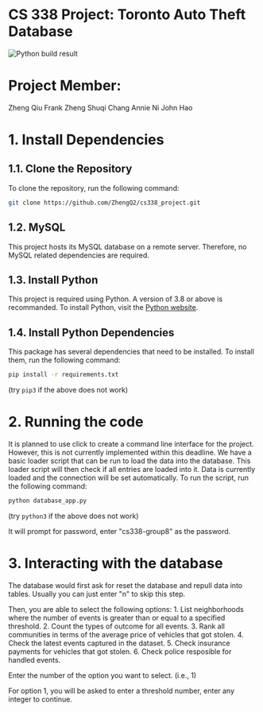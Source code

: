 # CS 338 Project: Toronto Auto Theft Database
![Python build result](https://github.com/ZhengQ2/cs338_project/actions/workflows/python-app.yml/badge.svg)

# Project Member:
Zheng Qiu
Frank Zheng
Shuqi Chang
Annie Ni
John Hao

# 1. Install Dependencies

## 1.1. Clone the Repository
To clone the repository, run the following command:

```bash
git clone https://github.com/ZhengQ2/cs338_project.git
```

## 1.2. MySQL
This project hosts its MySQL database on a remote server. Therefore, no MySQL related dependencies are required.

## 1.3. Install Python
This project is required using Python. A version of 3.8 or above is recommanded. To install Python, visit the [Python website](https://www.python.org/downloads/).

## 1.4. Install Python Dependencies
This package has several dependencies that need to be installed. To install them, run the following command:

```bash
pip install -r requirements.txt
```
(try `pip3` if the above does not work)

# 2. Running the code
It is planned to use click to create a command line interface for the project. However, this is not currently implemented within this deadline. We have a basic loader script that can be run to load the data into the database. This loader script will then check if all entries are loaded into it.
Data is currently loaded and the connection will be set automatically.
To run the script, run the following command:

```bash
python database_app.py
```
(try `python3` if the above does not work)

It will prompt for password, enter "cs338-group8" as the password.

# 3. Interacting with the database
The database would first ask for reset the database and repull data into tables. Usually you can just enter "n" to skip this step.

Then, you are able to select the following options:
    1. List neighborhoods where the number of events is greater than or equal to a specified threshold.
    2. Count the types of outcome for all events.
    3. Rank all communities in terms of the average price of vehicles that got stolen.
    4. Check the latest events captured in the dataset.
    5. Check insurance payments for vehicles that got stolen. 
    6. Check police resposible for handled events.

Enter the number of the option you want to select. (i.e., 1)

For option 1, you will be asked to enter a threshold number, enter any integer to continue.